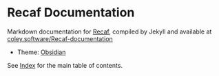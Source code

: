 # Recaf Documentation

Markdown documentation for [Recaf](https://github.com/Col-E/Recaf), compiled by Jekyll and available at [coley.software/Recaf-documentation](https://www.coley.software/Recaf-documentation/)

 * Theme: [Obsidian](https://github.com/Col-E/Jekyll-Obsidian-Theme)

See [Index](index.md) for the main table of contents.